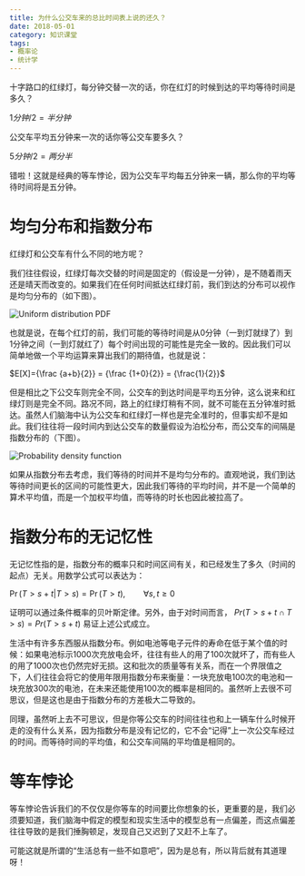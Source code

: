 ```yaml
---
title: 为什么公交车来的总比时间表上说的还久？
date: 2018-05-01
category: 知识课堂
tags: 
- 概率论
- 统计学
---
```




十字路口的红绿灯，每分钟交替一次的话，你在红灯的时候到达的平均等待时间是多久？

$1分钟/2  = 半分钟$

公交车平均五分钟来一次的话你等公交车要多久？

$5分钟/2 =两分半$ 

错啦！这就是经典的等车悖论，因为公交车平均每五分钟来一辆，那么你的平均等待时间将是五分钟。



# 均匀分布和指数分布

红绿灯和公交车有什么不同的地方呢？

<!--more-->

我们往往假设，红绿灯每次交替的时间是固定的（假设是一分钟），是不随着雨天还是晴天而改变的。如果我们在任何时间抵达红绿灯前，我们到达的分布可以视作是均匀分布的（如下图）。

![Uniform distribution PDF](https://upload.wikimedia.org/wikipedia/commons/thumb/9/9c/Uniform_distribution_PDF.png/350px-Uniform_distribution_PDF.png)

也就是说，在每个红灯的前，我们可能的等待时间是从0分钟（一到灯就绿了）到1分钟之间（一到灯就红了）每个时间出现的可能性是完全一致的。因此我们可以简单地做一个平均运算来算出我们的期待值，也就是说：

$E[X]={\frac  {a+b}{2}} = {\frac  {1+0}{2}} = {\frac{1}{2}}$



但是相比之下公交车则完全不同，公交车的到达时间是平均五分钟，这么说来和红绿灯则是完全不同。路况不同，路上的红绿灯稍有不同，就不可能在五分钟准时抵达。虽然人们脑海中认为公交车和红绿灯一样也是完全准时的，但事实却不是如此。我们往往将一段时间内到达公交车的数量假设为泊松分布，而公交车的间隔是指数分布的（下图）。

![Probability density function](https://upload.wikimedia.org/wikipedia/commons/thumb/e/ec/Exponential_pdf.svg/325px-Exponential_pdf.svg.png)

如果从指数分布去考虑，我们等待的时间并不是均匀分布的。直观地说，我们到达等待时间更长的区间的可能性更大，因此我们等待的平均时间，并不是一个简单的算术平均值，而是一个加权平均值，而等待的时长也因此被拉高了。



# 指数分布的无记忆性

无记忆性指的是，指数分布的概率只和时间区间有关，和已经发生了多久（时间的起点）无关。用数学公式可以表达为：

$\Pr \left (T > s + t | T > s \right ) = \Pr(T > t), \qquad \forall s, t \ge 0$

证明可以通过条件概率的贝叶斯定律。另外，由于对时间而言， $Pr(T>s+t\cap T>s) = Pr(T>s+t)$ 易证上述公式成立。

生活中有许多东西服从指数分布。例如电池等电子元件的寿命在低于某个值的时候：如果电池标示1000次充放电会坏，往往有些人的用了100次就坏了，而有些人的用了1000次也仍然完好无损。这和批次的质量等有关系，而在一个界限值之下，人们往往会将它的使用年限用指数分布来衡量：一块充放电100次的电池和一块充放300次的电池，在未来还能使用100次的概率是相同的。虽然听上去很不可思议，但是这也是由于指数分布的方差极大二导致的。

同理，虽然听上去不可思议，但是你等公交车的时间往往也和上一辆车什么时候开走的没有什么关系，因为指数分布是没有记忆的，它不会“记得”上一次公交车经过的时间。而等待时间的平均值，和公交车间隔的平均值是相同的。



# 等车悖论

等车悖论告诉我们的不仅仅是你等车的时间要比你想象的长，更重要的是，我们必须要知道，我们脑海中假定的模型和现实生活中的模型总有一点偏差，而这点偏差往往导致的是我们捶胸顿足，发现自己又迟到了又赶不上车了。

可能这就是所谓的“生活总有一些不如意吧”，因为是总有，所以背后就有其道理呀！